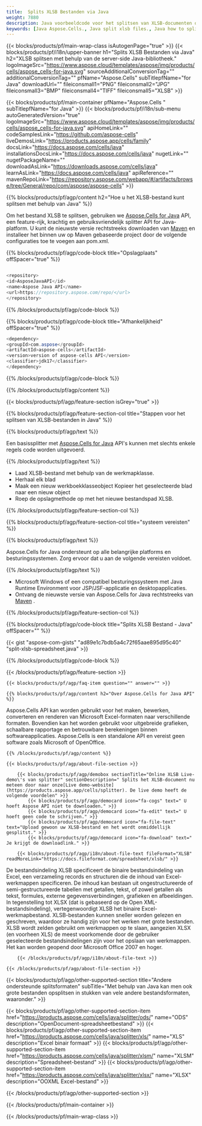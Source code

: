 ```yaml
---
title:  Splits XLSB Bestanden via Java
weight: 7880
description: Java voorbeeldcode voor het splitsen van XLSB-documenten op Java Runtime Environment voor JSP/JSF-applicaties en desktopapplicaties.
keywords: [Java Aspose.Cells., Java split xlsb files., Java how to split xlsb files into multiple files., Java xlsb splitter., Java split Cell., Cell splitter using Java]
---
```

{{< blocks/products/pf/main-wrap-class isAutogenPage="true" >}}
{{< blocks/products/pf/i18n/upper-banner h1="Splits XLSB Bestanden via Java" h2="XLSB splitsen met behulp van de server-side Java-bibliotheek." logoImageSrc="https://www.aspose.cloud/templates/aspose/img/products/cells/aspose_cells-for-java.svg" sourceAdditionalConversionTag="" additionalConversionTag="" pfName="Aspose.Cells" subTitlepfName="for Java" downloadUrl="" fileiconsmall1="PNG" fileiconsmall2="JPG" fileiconsmall3="BMP" fileiconsmall4="TIFF" fileiconsmall5="XLSB" >}}

{{< blocks/products/pf/main-container pfName="Aspose.Cells " subTitlepfName="for Java" >}}
{{< blocks/products/pf/i18n/sub-menu autoGeneratedVersion="true" logoImageSrc="https://www.aspose.cloud/templates/aspose/img/products/cells/aspose_cells-for-java.svg" apiHomeLink="" codeSamplesLink="https://github.com/aspose-cells" liveDemosLink="https://products.aspose.app/cells/family" docsLink="https://docs.aspose.com/cells/java" installationsDocsLink="https://docs.aspose.com/cells/java" nugetLink="" nugetPackageName="" downloadAsLink="https://downloads.aspose.com/cells/java" learnAsLink="https://docs.aspose.com/cells/java" apiReference="" mavenRepoLink="https://repository.aspose.com/webapp/#/artifacts/browse/tree/General/repo/com/aspose/aspose-cells" >}}

{{% blocks/products/pf/agp/content h2="Hoe u het XLSB-bestand kunt splitsen met behulp van Java" %}}

 Om het bestand XLSB te splitsen, gebruiken we
 [Aspose.Cells for Java](https://products.aspose.com/cells/java) 
 API, een feature-rijk, krachtig en gebruiksvriendelijk splitter API for Java-platform. U kunt de nieuwste versie rechtstreeks downloaden van
 [Maven](https://repository.aspose.com/webapp/#/artifacts/browse/tree/General/repo/com/aspose/aspose-cells) 
 en installeer het binnen uw op Maven gebaseerde project door de volgende configuraties toe te voegen aan pom.xml.

{{% blocks/products/pf/agp/code-block title="Opslagplaats" offSpacer="true" %}}

```cs

<repository>
<id>AsposeJavaAPI</id>
<name>Aspose Java API</name>
<url>https://repository.aspose.com/repo/</url>
</repository>

```

{{% /blocks/products/pf/agp/code-block %}}

{{% blocks/products/pf/agp/code-block title="Afhankelijkheid" offSpacer="true" %}}

```cs
<dependency>
<groupId>com.aspose</groupId>
<artifactId>aspose-cells</artifactId>
<version>version of aspose-cells API</version>
<classifier>jdk17</classifier>
</dependency>

```

{{% /blocks/products/pf/agp/code-block %}}

{{% /blocks/products/pf/agp/content %}}

{{< blocks/products/pf/agp/feature-section isGrey="true" >}}

{{% blocks/products/pf/agp/feature-section-col title="Stappen voor het splitsen van XLSB-bestanden in Java" %}}

{{% blocks/products/pf/agp/text %}}

 Een basissplitter met
 [Aspose.Cells for Java](https://products.aspose.com/cells/java) 
 API's kunnen met slechts enkele regels code worden uitgevoerd.

{{% /blocks/products/pf/agp/text %}}

+ Laad XLSB-bestand met behulp van de werkmapklasse.
+ Herhaal elk blad
+ Maak een nieuw werkboekklasseobject
Kopieer het geselecteerde blad naar een nieuw object
+ Roep de opslagmethode op met het nieuwe bestandspad XLSB.

{{% /blocks/products/pf/agp/feature-section-col %}}

{{% blocks/products/pf/agp/feature-section-col title="systeem vereisten" %}}

{{% blocks/products/pf/agp/text %}}

 Aspose.Cells for Java ondersteunt op alle belangrijke platforms en besturingssystemen. Zorg ervoor dat u aan de volgende vereisten voldoet.

{{% /blocks/products/pf/agp/text %}}

-  Microsoft Windows of een compatibel besturingssysteem met Java Runtime Environment voor JSP/JSF-applicatie en desktopapplicaties.
-  Ontvang de nieuwste versie van Aspose.Cells for Java rechtstreeks van
 [Maven](https://repository.aspose.com/webapp/#/artifacts/browse/tree/General/repo/com/aspose/aspose-cells)  .

{{% /blocks/products/pf/agp/feature-section-col %}}

{{% blocks/products/pf/agp/code-block title="Splits XLSB Bestand - Java" offSpacer="" %}}

{{< gist "aspose-com-gists" "ad89e1c7bdb5a4c72f65aae895d95c40" "split-xlsb-spreadsheet.java" >}}

{{% /blocks/products/pf/agp/code-block %}}

{{< /blocks/products/pf/agp/feature-section >}}

    {{< blocks/products/pf/agp/faq-item question="" answer="" >}}
 

<!-- aboutfile Starts -->

    {{% blocks/products/pf/agp/content h2="Over Aspose.Cells for Java API" %}}

 Aspose.Cells API kan worden gebruikt voor het maken, bewerken, converteren en renderen van Microsoft Excel-formaten naar verschillende formaten. Bovendien kan het worden gebruikt voor uitgebreide grafieken, schaalbare rapportage en betrouwbare berekeningen binnen softwareapplicaties. Aspose.Cells is een standalone API en vereist geen software zoals Microsoft of OpenOffice.



    {{% /blocks/products/pf/agp/content %}}

    {{< blocks/products/pf/agp/about-file-section >}}

        {{< blocks/products/pf/agp/demobox sectionTitle="Online XLSB Live-demo\'s van splitter" sectionDescription=" Splits het XLSB-document nu meteen door naar onze[Live demo-website](https://products.aspose.app/cells/splitter). De live demo heeft de volgende voordelen" >}}
            {{< blocks/products/pf/agp/democard icon="fa-cogs" text=" U hoeft Aspose API niet te downloaden." >}}
            {{< blocks/products/pf/agp/democard icon="fa-edit" text=" U hoeft geen code te schrijven." >}}
            {{< blocks/products/pf/agp/democard icon="fa-file-text" text="Upload gewoon uw XLSB-bestand en het wordt onmiddellijk gesplitst." >}}
            {{< blocks/products/pf/agp/democard icon="fa-download" text=" Je krijgt de downloadlink." >}}

        {{< blocks/products/pf/agp/i18n/about-file-text fileFormat="XLSB" readMoreLink="https://docs.fileformat.com/spreadsheet/xlsb/" >}}
De bestandsindeling XLSB specificeert de binaire bestandsindeling van Excel, een verzameling records en structuren die de inhoud van Excel-werkmappen specificeren. De inhoud kan bestaan uit ongestructureerde of semi-gestructureerde tabellen met getallen, tekst, of zowel getallen als tekst, formules, externe gegevensverbindingen, grafieken en afbeeldingen. In tegenstelling tot XLSX (dat is gebaseerd op de Open XML-bestandsindeling), vertegenwoordigt XLSB het binaire Excel-werkmapbestand. XLSB-bestanden kunnen sneller worden gelezen en geschreven, waardoor ze handig zijn voor het werken met grote bestanden. XLSB wordt zelden gebruikt om werkmappen op te slaan, aangezien XLSX (en voorheen XLS) de meest voorkomende door de gebruiker geselecteerde bestandsindelingen zijn voor het opslaan van werkmappen. Het kan worden geopend door Microsoft Office 2007 en hoger.

        {{< /blocks/products/pf/agp/i18n/about-file-text >}}

    {{< /blocks/products/pf/agp/about-file-section >}}

<!-- aboutfile Ends -->

{{< blocks/products/pf/agp/other-supported-section title="Andere ondersteunde splitsformaten" subTitle="Met behulp van Java kan men ook grote bestanden opsplitsen in stukken van vele andere bestandsformaten, waaronder." >}}

{{< blocks/products/pf/agp/other-supported-section-item href="https://products.aspose.com/cells/java/splitter/ods/" name="ODS" description="OpenDocument-spreadsheetbestand" >}}
{{< blocks/products/pf/agp/other-supported-section-item href="https://products.aspose.com/cells/java/splitter/xls/" name="XLS" description="Excel binair formaat" >}}
{{< blocks/products/pf/agp/other-supported-section-item href="https://products.aspose.com/cells/java/splitter/xlsm/" name="XLSM" description="Spreadsheet-bestand" >}}
{{< blocks/products/pf/agp/other-supported-section-item href="https://products.aspose.com/cells/java/splitter/xlsx/" name="XLSX" description="OOXML Excel-bestand" >}}

{{< /blocks/products/pf/agp/other-supported-section >}}

{{< /blocks/products/pf/main-container >}}
    
{{< /blocks/products/pf/main-wrap-class >}}
